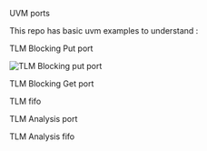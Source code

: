 UVM ports

This repo has basic uvm examples to understand :

TLM Blocking Put port

![TLM Blocking put port](uvm_ports/gifs/tlm-put.gif)

TLM Blocking Get port

TLM fifo

TLM Analysis port

TLM Analysis fifo
